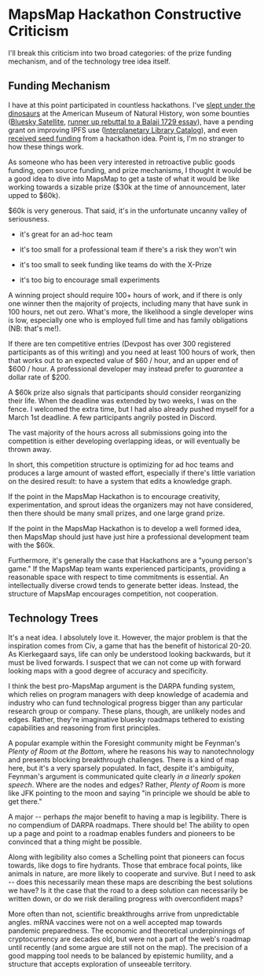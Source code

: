 # MapsMap Hackathon Constructive Criticism

I'll break this criticism into two broad categories: of the prize
funding mechanism, and of the technology tree idea itself.


## Funding Mechanism

I have at this point participated in countless hackathons. I've [slept
under the dinosaurs](https://www.youtube.com/watch?v=tTcNFa78d5w) at
the American Museum of Natural History, won some bounties ([Bluesky
Satellite](https://blueskyweb.org/blog/satellite), [runner up rebuttal
to a Balaji 1729
essay](https://medium.com/@wesc/status-capture-and-institutional-design-e854492152ae)),
have a pending grant on improving IPFS use ([Interplanetary Library
Catalog](https://github.com/filecoin-project/devgrants/issues/400)),
and even [received seed
funding](https://www.brownstoner.com/queens/long-island-city/tech-startup-storybox-makes-its-home-in-lic/)
from a hackathon idea. Point is, I'm no stranger to how these things
work.

As someone who has been very interested in retroactive public goods
funding, open source funding, and prize mechanisms, I thought it would
be a good idea to dive into MapsMap to get a taste of what it would be
like working towards a sizable prize ($30k at the time of
announcement, later upped to $60k).

$60k is very generous. That said, it's in the unfortunate uncanny
valley of seriousness.

- it's great for an ad-hoc team

- it's too small for a professional team if there's a risk they won't
  win

- it's too small to seek funding like teams do with the X-Prize

- it's too big to encourage small experiments

A winning project should require 100+ hours of work, and if there is
only one winner then the majority of projects, including many that
have sunk in 100 hours, net out zero. What's more, the likelihood a
single developer wins is low, especially one who is employed full time
and has family obligations (NB: that's me!).

If there are ten competitive entries (Devpost has over 300 registered
participants as of this writing) and you need at least 100 hours of
work, then that works out to an expected value of $60 / hour, and an
upper end of $600 / hour. A professional developer may instead prefer
to _guarantee_ a dollar rate of $200.

A $60k prize also signals that participants should consider
reorganizing their life. When the deadline was extended by two weeks,
I was on the fence. I welcomed the extra time, but I had also already
pushed myself for a March 1st deadline. A few participants angrily
posted in Discord.

The vast majority of the hours across all submissions going into the
competition is either developing overlapping ideas, or will eventually
be thrown away.

In short, this competition structure is optimizing for ad hoc teams
and produces a large amount of wasted effort, especially if there's
little variation on the desired result: to have a system that edits a
knowledge graph.

If the point in the MapsMap Hackathon is to encourage creativity,
experimentation, and sprout ideas the organizers may not have
considered, then there should be many small prizes, and one large
grand prize.

If the point in the MapsMap Hackathon is to develop a well formed
idea, then MapsMap should just have just hire a professional
development team with the $60k.

Furthermore, it's generally the case that Hackathons are a "young
person's game." If the MapsMap team wants experienced participants,
providing a reasonable space with respect to time commitments is
essential. An intellectually diverse crowd tends to generate better
ideas. Instead, the structure of MapsMap encourages competition, not
cooperation.


## Technology Trees

It's a neat idea. I absolutely love it. However, the major problem is
that the inspiration comes from Civ, a game that has the benefit of
historical 20-20. As Kierkegaard says, life can only be understood
looking backwards, but it must be lived forwards. I suspect that we
can not come up with forward looking maps with a good degree of
accuracy and specificity.

I think the best pro-MapsMap argument is the DARPA funding system,
which relies on program managers with deep knowledge of academia and
industry who can fund technological progress bigger than any
particular research group or company. These plans, though, are
unlikely nodes and edges. Rather, they're imaginative bluesky roadmaps
tethered to existing capabilities and reasoning from first principles.

A popular example within the Foresight community might be Feynman's
_Plenty of Room at the Bottom_, where he reasons his way to
nanotechnology and presents blocking breakthrough challenges. There is
a kind of map here, but it's a very sparsely populated. In fact,
despite it's ambiguity, Feynman's argument is communicated quite
clearly _in a linearly spoken speech_. Where are the nodes and edges?
Rather, _Plenty of Room_ is more like JFK pointing to the moon and
saying "in principle we should be able to get there."

A major -- perhaps _the_ major benefit to having a map is
legibility. There is no compendium of DARPA roadmaps. There should be!
The ability to open up a page and point to a roadmap enables funders
and pioneers to be convinced that a thing might be possible.

Along with legibility also comes a Schelling point that pioneers can
focus towards, like dogs to fire hydrants. Those that embrace focal
points, like animals in nature, are more likely to cooperate and
survive. But I need to ask -- does this necessarily mean these maps
are describing the best solutions we have? Is it the case that the
road to a deep solution can necessarily be written down, or do we risk
derailing progress with overconfident maps?

More often than not, scientific breakthroughs arrive from
unpredictable angles. mRNA vaccines were not on a well accepted map
towards pandemic preparedness. The economic and theoretical
underpinnings of cryptocurrency are decades old, but were not a part
of the web's roadmap until recently (and some argue are still not on
the map). The precision of a good mapping tool needs to be balanced by
epistemic humility, and a structure that accepts exploration of
unseeable territory.
